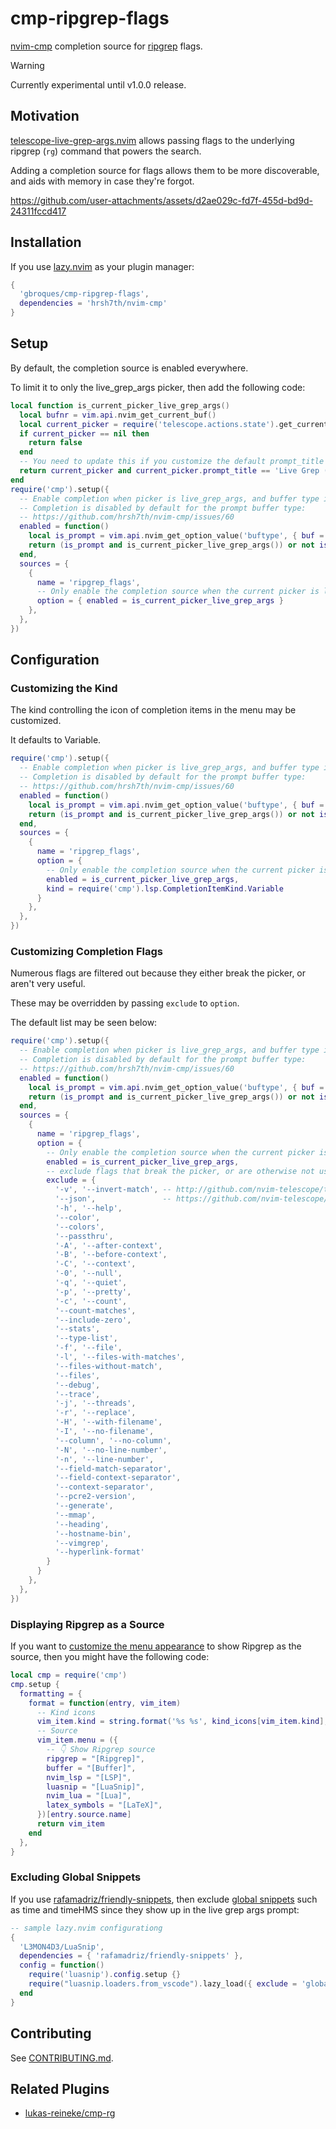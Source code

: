 # cmp-ripgrep-flags

[nvim-cmp](https://github.com/hrsh7th/nvim-cmp) completion source for [ripgrep](https://github.com/BurntSushi/ripgrep) flags.

> [!WARNING]
> Currently experimental until v1.0.0 release.

## Motivation

[telescope-live-grep-args.nvim](https://github.com/nvim-telescope/telescope-live-grep-args.nvim) allows passing flags to the underlying ripgrep (`rg`) command that powers the search.

Adding a completion source for flags allows them to be more discoverable, and aids with memory in case they're forgot.

https://github.com/user-attachments/assets/d2ae029c-fd7f-455d-bd9d-24311fccd417

## Installation

If you use [lazy.nvim](https://github.com/folke/lazy.nvim) as your plugin manager:
```lua
{
  'gbroques/cmp-ripgrep-flags',
  dependencies = 'hrsh7th/nvim-cmp'
}
```

## Setup

By default, the completion source is enabled everywhere.

To limit it to only the live_grep_args picker, then add the following code:
```lua
local function is_current_picker_live_grep_args()
  local bufnr = vim.api.nvim_get_current_buf()
  local current_picker = require('telescope.actions.state').get_current_picker(bufnr)
  if current_picker == nil then
    return false
  end
  -- You need to update this if you customize the default prompt_title for the picker.
  return current_picker and current_picker.prompt_title == 'Live Grep (Args)'
end
require('cmp').setup({
  -- Enable completion when picker is live_grep_args, and buffer type is prompt.
  -- Completion is disabled by default for the prompt buffer type:
  -- https://github.com/hrsh7th/nvim-cmp/issues/60
  enabled = function()
    local is_prompt = vim.api.nvim_get_option_value('buftype', { buf = 0 }) == 'prompt'
    return (is_prompt and is_current_picker_live_grep_args()) or not is_prompt
  end,
  sources = {
    {
      name = 'ripgrep_flags',
      -- Only enable the completion source when the current picker is live_grep_args
      option = { enabled = is_current_picker_live_grep_args }
    },
  },
})
```

## Configuration

### Customizing the Kind

The kind controlling the icon of completion items in the menu may be customized.

It defaults to Variable.
```lua
require('cmp').setup({
  -- Enable completion when picker is live_grep_args, and buffer type is prompt.
  -- Completion is disabled by default for the prompt buffer type:
  -- https://github.com/hrsh7th/nvim-cmp/issues/60
  enabled = function()
    local is_prompt = vim.api.nvim_get_option_value('buftype', { buf = 0 }) == 'prompt'
    return (is_prompt and is_current_picker_live_grep_args()) or not is_prompt
  end,
  sources = {
    {
      name = 'ripgrep_flags',
      option = {
        -- Only enable the completion source when the current picker is live_grep_args
        enabled = is_current_picker_live_grep_args,
        kind = require('cmp').lsp.CompletionItemKind.Variable
      }
    },
  },
})
```

### Customizing Completion Flags

Numerous flags are filtered out because they either break the picker, or aren't very useful.

These may be overridden by passing `exclude` to `option`.

The default list may be seen below:

```lua
require('cmp').setup({
  -- Enable completion when picker is live_grep_args, and buffer type is prompt.
  -- Completion is disabled by default for the prompt buffer type:
  -- https://github.com/hrsh7th/nvim-cmp/issues/60
  enabled = function()
    local is_prompt = vim.api.nvim_get_option_value('buftype', { buf = 0 }) == 'prompt'
    return (is_prompt and is_current_picker_live_grep_args()) or not is_prompt
  end,
  sources = {
    {
      name = 'ripgrep_flags',
      option = {
        -- Only enable the completion source when the current picker is live_grep_args
        enabled = is_current_picker_live_grep_args,
        -- exclude flags that break the picker, or are otherwise not useful.
        exclude = {
          '-v', '--invert-match', -- http://github.com/nvim-telescope/telescope-live-grep-args.nvim/issues/65
          '--json',               -- https://github.com/nvim-telescope/telescope-live-grep-args.nvim/issues/4
          '-h', '--help',
          '--color',
          '--colors',
          '--passthru',
          '-A', '--after-context',
          '-B', '--before-context',
          '-C', '--context',
          '-0', '--null',
          '-q', '--quiet',
          '-p', '--pretty',
          '-c', '--count',
          '--count-matches',
          '--include-zero',
          '--stats',
          '--type-list',
          '-f', '--file',
          '-l', '--files-with-matches',
          '--files-without-match',
          '--files',
          '--debug',
          '--trace',
          '-j', '--threads',
          '-r', '--replace',
          '-H', '--with-filename',
          '-I', '--no-filename',
          '--column', '--no-column',
          '-N', '--no-line-number',
          '-n', '--line-number',
          '--field-match-separator',
          '--field-context-separator',
          '--context-separator',
          '--pcre2-version',
          '--generate',
          '--mmap',
          '--heading',
          '--hostname-bin',
          '--vimgrep',
          '--hyperlink-format'
        }
      }
    },
  },
})
```

### Displaying Ripgrep as a Source

If you want to [customize the menu appearance](https://github.com/hrsh7th/nvim-cmp/wiki/Menu-Appearance#basic-customisations) to show Ripgrep as the source, then you might have the following code:

```lua
local cmp = require('cmp')
cmp.setup {
  formatting = {
    format = function(entry, vim_item)
      -- Kind icons
      vim_item.kind = string.format('%s %s', kind_icons[vim_item.kind], vim_item.kind)
      -- Source
      vim_item.menu = ({
        -- 👇 Show Ripgrep source
        ripgrep = "[Ripgrep]",
        buffer = "[Buffer]",
        nvim_lsp = "[LSP]",
        luasnip = "[LuaSnip]",
        nvim_lua = "[Lua]",
        latex_symbols = "[LaTeX]",
      })[entry.source.name]
      return vim_item
    end
  },
}
```

### Excluding Global Snippets

If you use [rafamadriz/friendly-snippets](https://github.com/rafamadriz/friendly-snippets), then exclude [global snippets](https://github.com/rafamadriz/friendly-snippets/blob/main/snippets/global.json) such as time and timeHMS since they show up in the live grep args prompt:
```lua
-- sample lazy.nvim configurationg
{
  'L3MON4D3/LuaSnip',
  dependencies = { 'rafamadriz/friendly-snippets' },
  config = function()
    require('luasnip').config.setup {}
    require("luasnip.loaders.from_vscode").lazy_load({ exclude = 'global' })
  end
}
```

## Contributing

See [CONTRIBUTING.md](./CONTRIBUTING.md).

## Related Plugins

* [lukas-reineke/cmp-rg](https://github.com/lukas-reineke/cmp-rg)

